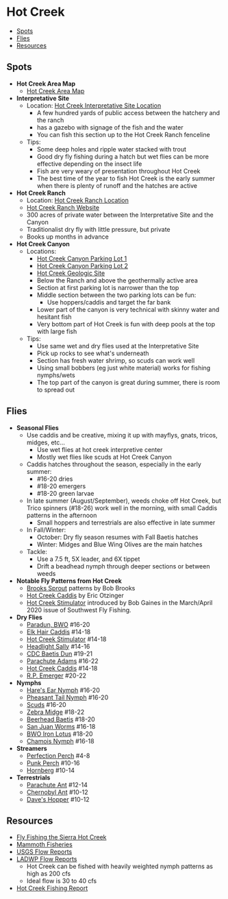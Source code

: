 # Hot Creek

- [Spots](#spots)
- [Flies](#flies)
- [Resources](#resources)

## Spots

- **Hot Creek Area Map**
  - [Hot Creek Area Map](/img/hot-creek.gif)
- **Interpretative Site**
  - Location: [Hot Creek Interpretative Site Location](https://maps.app.goo.gl/VrShBe8kGvkRbxnh8)
    - A few hundred yards of public access between the hatchery and the ranch
    - has a gazebo with signage of the fish and the water
    - You can fish this section up to the Hot Creek Ranch fenceline
  - Tips:
    - Some deep holes and ripple water stacked with trout
    - Good dry fly fishing during a hatch but wet flies can be more effective depending on the insect life
    - Fish are very weary of presentation throughout Hot Creek
    - The best time of the year to fish Hot Creek is the early summer when there is plenty of runoff and the hatches are active
- **Hot Creek Ranch**
  - Location: [Hot Creek Ranch Location](https://maps.app.goo.gl/PZPjBc9EtZ4gcRv47)
  - [Hot Creek Ranch Website](https://www.hotcreekranch.com/)
  - 300 acres of private water between the Interpretative Site and the Canyon
  - Traditionalist dry fly with little pressure, but private
  - Books up months in advance
- **Hot Creek Canyon**
  - Locations:
    - [Hot Creek Canyon Parking Lot 1](https://maps.app.goo.gl/YCp3AdJj4s3EksLv9)
    - [Hot Creek Canyon Parking Lot 2](https://maps.app.goo.gl/Ay37xh65oARYU88t6)
    - [Hot Creek Geologic Site](https://maps.app.goo.gl/4nHNkrjrsdUjZsAh9)
    - Below the Ranch and above the geothermally active area
    - Section at first parking lot is narrower than the top
    - Middle section between the two parking lots can be fun:
      - Use hoppers/caddis and target the far bank
    - Lower part of the canyon is very technical with skinny water and hesitant fish
    - Very bottom part of Hot Creek is fun with deep pools at the top with large fish
  - Tips:
    - Use same wet and dry flies used at the Interpretative Site
    - Pick up rocks to see what's underneath
    - Section has fresh water shrimp, so scuds can work well
    - Using small bobbers (eg just white material) works for fishing nymphs/wets
    - The top part of the canyon is great during summer, there is room to spread out

## Flies

- **Seasonal Flies**
  - Use caddis and be creative, mixing it up with mayflys, gnats, tricos, midges, etc...
    - Use wet flies at hot creek interpretive center
    - Mostly wet flies like scuds at Hot Creek Canyon
  - Caddis hatches throughout the season, especially in the early summer:
    - #16-20 dries
    - #18-20 emergers
    - #18-20 green larvae
  - In late summer (August/September), weeds choke off Hot Creek, but Trico spinners (#18-26) work well in the morning, with small Caddis patterns in the afternoon
    - Small hoppers and terrestrials are also effective in late summer
  - In Fall/Winter:
    - October: Dry fly season resumes with Fall Baetis hatches
    - Winter: Midges and Blue Wing Olives are the main hatches
  - Tackle:
    - Use a 7.5 ft, 5X leader, and 6X tippet
    - Drift a beadhead nymph through deeper sections or between weeds
- **Notable Fly Patterns from Hot Creek**
  - [Brooks Sprout](/img/brooks-sprout.jpg) patterns by Bob Brooks
  - [Hot Creek Caddis](/img/hot-creek-caddis.jpg) by Eric Otzinger
  - [Hot Creek Stimulator](/img/hot-creek-stimulator.jpg) introduced by Bob Gaines in the March/April 2020 issue of Southwest Fly Fishing.
- **Dry Flies**
  - [Paradun, BWO](/img/bwo-parachute-dun.jpg) #16-20
  - [Elk Hair Caddis](/img/elk-hair-caddis.jpg) #14-18
  - [Hot Creek Stimulator](/img/hot-creek-stimulator.jpg) #14-18
  - [Headlight Sally](/img/headlight-sally.jpg) #14-16
  - [CDC Baetis Dun](/img/cdc-baetis-dun.jpg) #19-21
  - [Parachute Adams](/img/parachute-adams.jpg) #16-22
  - [Hot Creek Caddis](/img/hot-creek-caddis.jpg) #14-18
  - [R.P. Emerger](/img/rp-emerger.jpg) #20-22
- **Nymphs**
  - [Hare's Ear Nymph](/img/hares-ear.jpg) #16-20
  - [Pheasant Tail Nymph](/img/pheasant-tail-nymph.jpg) #16-20
  - [Scuds](/img/scud.jpg) #16-20
  - [Zebra Midge](/img/zebra-midge.jpg) #18-22
  - [Beerhead Baetis](/img/beerhead-baetis.jpg) #18-20
  - [San Juan Worms](/img/san-juan-worm.jpg) #16-18
  - [BWO Iron Lotus](/img/bwo-iron-lotus.jpg) #18-20
  - [Chamois Nymph](/img/chamois-nymph.jpg) #16-18
- **Streamers**
  - [Perfection Perch](/img/perfection-perch.jpg) #4-8
  - [Punk Perch](/img/punk-perch.jpg) #10-16
  - [Hornberg](/img/hornberg.jpg) #10-14
- **Terrestrials**
  - [Parachute Ant](/img/parachute-ant.jpg) #12-14
  - [Chernobyl Ant](/img/chernobyl-ant.jpg) #10-12
  - [Dave's Hopper](/img/daves-hopper.jpg) #10-12

## Resources

- [Fly Fishing the Sierra Hot Creek](https://flyfishingthesierra.com/hotcreek.htm)
- [Mammoth Fisheries](/resources/Mammoth-Fisheries-Summer-Trifecta.pdf)
- [USGS Flow Reports](https://waterdata.usgs.gov/monitoring-location/10265150/#parameterCode=00065&period=P7D&showMedian=false)
- [LADWP Flow Reports](https://www.ladwp.com/who-we-are/water-system/los-angeles-aqueduct/la-aqueduct-conditions-reports)
  - Hot Creek can be fished with heavily weighted nymph patterns as high as 200 cfs
  - Ideal flow is 30 to 40 cfs
- [Hot Creek Fishing Report](https://www.californiaflyfishingreports.com/hot-creek)
  
